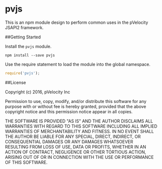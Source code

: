 # pvjs

This is an npm module design to perform common uses in the pVelocity JSAPI2 framework.

##Getting Started

Install the ``pvjs`` module.

    npm install --save pvjs

Use the require statement to load the module into the global namespace.

```js
require('pvjs');
```

##License

Copyright (c) 2016, pVelocity Inc

Permission to use, copy, modify, and/or distribute this software for any
purpose with or without fee is hereby granted, provided that the above
copyright notice and this permission notice appear in all copies.

THE SOFTWARE IS PROVIDED "AS IS" AND THE AUTHOR DISCLAIMS ALL WARRANTIES
WITH REGARD TO THIS SOFTWARE INCLUDING ALL IMPLIED WARRANTIES OF
MERCHANTABILITY AND FITNESS. IN NO EVENT SHALL THE AUTHOR BE LIABLE FOR
ANY SPECIAL, DIRECT, INDIRECT, OR CONSEQUENTIAL DAMAGES OR ANY DAMAGES
WHATSOEVER RESULTING FROM LOSS OF USE, DATA OR PROFITS, WHETHER IN AN
ACTION OF CONTRACT, NEGLIGENCE OR OTHER TORTIOUS ACTION, ARISING OUT OF
OR IN CONNECTION WITH THE USE OR PERFORMANCE OF THIS SOFTWARE.